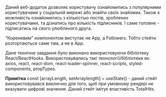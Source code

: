 Даний веб-додаток дозволяє користувачу ознайомитись з популярними користувачами у соціальній мережі або знайти своїх знайомих. Також є можливість ознайомитись з кількістью постів, зроблених користувачами, та дізнатись про кількість підписників. І саме головне - підписатись на свого улюбленого друга.


"Кореневим" компонентом виступає не App, а Followers. Тобто стейти розгортаються саме там, а не в App.


Дане технічне завдання було виконано використовуючи бібліотеку React/ReactHooks.
Використовувались такі технології/бібліотеки як: axios, react, react-dom, react-loader-spinner, react-scripts, styled-components, propTypes.

**Примітка**
const [arrayLength, setArraylength] = useState() - даний стейт використовувався виключно для того, щоб при умовному рендері не вказувати цифрові значення.
Даний стейт імітує властивість TotalHits.
